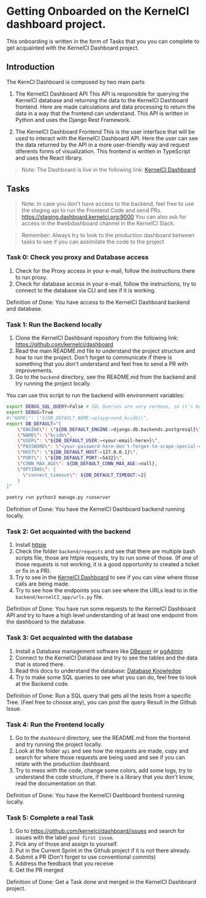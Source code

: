 # Getting Onboarded on the KernelCI dashboard project.

This onboarding is written in the form of Tasks that you you can complete to get acquainted with the KernelCI Dashboard project.

## Introduction
The KernCI Dashboard is composed by two main parts

1. The KernelCI Dashboard API
This API is responsible for querying the KernelCI database and returning the data to the KernelCI Dashboard frontend.
Here are made calculations and data processing to return the data in a way that the frontend can understand.
This API is written in Python and uses the Django Rest Framework.

2. The KernelCI Dashboard Frontend
This is the user interface that will be used to interact with the KernelCI Dashboard API.
Here the user can see the data returned by the API in a more user-friendly way and request diferents forms of visualization.
This frontend is written in TypeScript and uses the React library.

> Note:
> The Dashboard is live in the following link: [KernelCI Dashboard](https://dashboard.kernelci.org/)

## Tasks
> Note:
> In case you don't have access to the backend, feel free to use the staging api to run the Frontend Code and send PRs.
> https://staging.dashboard.kernelci.org:9000
> You can also ask for access in the #webdashboard channel in the KernelCI Slack.

> Remember:
> Always try to look to the production dashboard between tasks to see if you can assimilate the code to the project

### Task 0: Check you proxy and Database access
1. Check for the Proxy access in your e-mail, follow the instructions there to run proxy.
2. Check for database access in your e-mail, follow the instructions, try to connect to the database via CLI and see if it is working.

Definition of Done: You have access to the KernelCI Dashboard backend and database.


### Task 1: Run the Backend locally
1. Clone the KernelCI Dashboard repository from the following link: https://github.com/kernelci/dashboard
2. Read the main README.md file to understand the project structure and how to run the project. Don't forget to communicate if there is something that you don't understand and feel free to send a PR with improvements.
3. Go to the `backend` directory, see the README.md from the backend and try running the project locally.

You can use this script to run the backend with environment variables:
```bash
export DEBUG_SQL_QUERY=False # SQL Queries are very verbose, so it's better to keep this variable as False unless needed
export DEBUG=True 
#\"NAME\": \"${DB_DEFAULT_NAME:=playground_kcidb}\",
export DB_DEFAULT="{
    \"ENGINE\": \"${DB_DEFAULT_ENGINE:=django.db.backends.postgresql}\",
    \"NAME\": \"kcidb\",
    \"USER\": \"${DB_DEFAULT_USER:=<your-email-here>}\",
    \"PASSWORD\": \"<your-password-here-don't-forget-to-scape-special-characters>\", 
    \"HOST\": \"${DB_DEFAULT_HOST:=127.0.0.1}\",
    \"PORT\": \"${DB_DEFAULT_PORT:=5432}\",
    \"CONN_MAX_AGE\": ${DB_DEFAULT_CONN_MAX_AGE:=null},
    \"OPTIONS\": {
      \"connect_timeout\": ${DB_DEFAULT_TIMEOUT:=2}
    }
}"

poetry run python3 manage.py runserver
```

Definition of Done: You have the KernelCI Dashboard backend running locally.


### Task 2: Get acquainted with the backend

1. Install [httpie](https://github.com/httpie)
1. Check the folder `backend/requests` and see that there are multiple bash scripts file, those are httpie requests, try to run some of those. (If one of those requests is not working, it is a good opportunity to created a ticket or fix in a PR).
1. Try to see in the [KernelCI Dashboard](https://dashboard.kernelci.org/) to see if you can view where those calls are being made.
1. Try to see how the endpoints you can see where the URLs lead to in the `backend/kernelCI_app/urls.py` file.

Definition of Done: You have run some requests to the KernelCI Dashboard API and try to have a high level understanding of at least one endpoint from the dashboard to the database.


### Task 3: Get acquainted with the database
1. Install a Database management software like [DBeaver](https://dbeaver.io/) or [pgAdmin](https://www.pgadmin.org/) 
1. Connect to the KernelCI Database and try to see the tables and the data that is stored there.
1. Read this docs to understand the database: [Database Knowledge](../backend/docs/database-logic.md)
1. Try to make some SQL queries to see what you can do, feel free to look at the Backend code.

Definition of Done: Run a SQL query that gets all the tests from a specific Tree. (Feel free to choose any), you can post the query Result in the Github Issue.

### Task 4: Run the Frontend locally
1. Go to the `dashboard` directory, see the README.md from the frontend and try running the project locally.
1. Look at the folder `api` and see how the requests are made, copy and search for where those requests are being used and see if you can relate with the production dashboard.
1. Try to mess with the code, change some colors, add some logs, try to understand the code structure, if there is a library that you don't know, read the documentation on that.

Definition of Done: You have the KernelCI Dashboard frontend running locally.

### Task 5: Complete a real Task
1. Go to https://github.com/kernelci/dashboard/issues and search for issues with the label `good first issue`.
1. Pick any of those and assign to yourself. 
1. Put in the Current Sprint in the Github project if it is not there already.
1. Submit a PR (Don't forget to use conventional commits)
1. Address the feedback that you receive
1. Get the PR merged

Definition of Done: Get a Task done and merged in the KernelCI Dashboard project.



